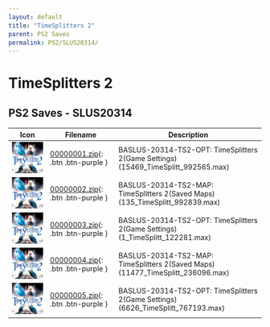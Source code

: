```yaml
---
layout: default
title: "TimeSplitters 2"
parent: PS2 Saves
permalink: PS2/SLUS20314/
---
```

# TimeSplitters 2

## PS2 Saves - SLUS20314

| Icon | Filename | Description |
|------|----------|-------------|
| ![TimeSplitters 2](icon0.png) | [00000001.zip](00000001.zip){: .btn .btn-purple } | BASLUS-20314-TS2-OPT: TimeSplitters 2(Game Settings) (15469_TimeSplitt_992565.max) |
| ![TimeSplitters 2](icon0.png) | [00000002.zip](00000002.zip){: .btn .btn-purple } | BASLUS-20314-TS2-MAP: TimeSplitters 2(Saved Maps) (135_TimeSplitt_992839.max) |
| ![TimeSplitters 2](icon0.png) | [00000003.zip](00000003.zip){: .btn .btn-purple } | BASLUS-20314-TS2-OPT: TimeSplitters 2(Game Settings) (1_TimeSplitt_122281.max) |
| ![TimeSplitters 2](icon0.png) | [00000004.zip](00000004.zip){: .btn .btn-purple } | BASLUS-20314-TS2-MAP: TimeSplitters 2(Saved Maps) (11477_TimeSplitt_236096.max) |
| ![TimeSplitters 2](icon0.png) | [00000005.zip](00000005.zip){: .btn .btn-purple } | BASLUS-20314-TS2-OPT: TimeSplitters 2(Game Settings) (6626_TimeSplitt_767193.max) |
